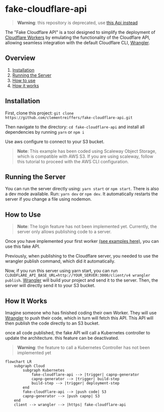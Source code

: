 # fake-cloudflare-api

> **Warning**: this repository is deprecated, use [this Api instead](https://github.com/clementreiffers/fake-cf-api)

The "Fake Cloudflare API" is a tool designed to simplify the deployment of 
[Cloudflare Workers](https://workers.cloudflare.com/) by emulating the functionality 
of the Cloudflare API, allowing seamless integration with the default Cloudflare CLI, [Wrangler](https://github.com/cloudflare/workers-sdk#readme).

## Overview

1. [Installation](#installation)
2. [Running the Server](#running-the-server)
3. [How to use](#how-to-use)
4. [How it works](#how-it-works)

## Installation

First, clone this project: `git clone https://github.com/clementreiffers/fake-cloudflare-api.git`

Then navigate to the directory: `cd fake-cloudflare-api` and install all dependencies by running `yarn` or `npm i`

Use aws configure to connect to your S3 bucket.

> **Note**:
> This example has been coded using Scaleway Object Storage, which is compatible with AWS S3.
> If you are using scaleway, follow this tutorial to proceed with the AWS CLI configuration.

## Running the Server

You can run the server directly using: `yarn start` or `npm start`.
There is also a dev mode available. Run: `yarn dev` or `npm dev`. It automatically restarts 
the server if you change a file using nodemon.

## How to Use

> **Note**: The login feature has not been implemented yet. Currently, the server only 
> allows publishing code to a server.

Once you have implemented your first worker 
[(see examples here)](https://developers.cloudflare.com/workers/examples#:~:text=Return%20small%20HTML%20page%20Deliver%20an%20HTML%20page,HTML%20from%20the%20response%2C%20and%20serve%20that%20HTML), 
you can use this fake API.

Previously, when publishing to the Cloudflare server, you needed to use the wrangler publish command, which did it automatically.

Now, if you run this server using yarn start, you can run `CLOUDFLARE_API_BASE_URL=http://YOUR_SERVER:3000/client/v4 wrangler publish`.
[Wrangler](https://github.com/cloudflare/workers-sdk#readme) will build your project and send it to the server. Then, the server will directly send it to your S3 bucket.

## How It Works

Imagine someone who has finished coding their own Worker. They will use [Wrangler](https://github.com/cloudflare/workers-sdk#readme) to push their code, which in turn will 
fetch this API. This API will then publish the code directly to an S3 bucket.

once all code published, the fake API will call a Kubernetes controller to update the architecture.
this feature can be deactivated.

> **Warning**:
> the feature to call a Kubernetes Controller has not been implemented yet

```mermaid
flowchart LR
    subgraph Cloud 
        subgraph Kubernetes
            fake-cloudflare-api --> |trigger| capnp-generator 
            capnp-generator --> |trigger| build-step     
            build-step --> |trigger| deployment-step
        end
        fake-cloudflare-api --> |push code| S3
        capnp-generator --> |push capnp| S3
    end
    client --> wrangler --> |https| fake-cloudflare-api
```
